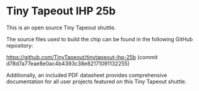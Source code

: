 # Tiny Tapeout IHP 25b

This is an open source Tiny Tapeout shuttle.

The source files used to build the chip can be found in the following GitHub repository:

https://github.com/TinyTapeout/tinytapeout-ihp-25b (commit d78d7a77eae8e0ac4b4393c38e82171091132255)

Additionally, an included PDF datasheet provides comprehensive documentation for all user projects featured on this Tiny Tapeout shuttle.

